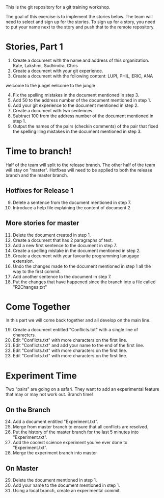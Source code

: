 This is the git repository for a git training workshop.

The goal of this exercise is to implement the stories below. The team will need to select and sign up for the stories. To sign up for a story, you need to put your name next to the story and push that to the remote repository.


# Stories, Part 1  

1. Create a document with the name and address of this organization. Kate, Lakshmi, Sudhindra, Chris
2. Create a document with your git experience.
3. Create a document with the following content: LUPI, PHIL, ERIC, ANA

welcome to the jungel
eelcome to the jungle

4. Fix the spelling mistakes in the document mentioned in step 3.
5. Add 50 to the address number of the document mentioned in step 1.
6. Add your git experience to the document mentioned in step 2.
7. Create a document with two sentences.
8. Subtract 100 from the address number of the document mentioned in step 1.
9. Output the names of the pairs (checkin comments) of the pair that fixed the spelling lling mistakes in the document mentioned in step 3. 

# Time to branch!

Half of the team will split to the release branch. The other half of the team will stay on "master".
Hotfixes will need to be applied to both the release branch and the master branch.

## Hotfixes for Release 1

9. Delete a sentence from the document mentioned in step 7.
10. Introduce a help file explaining the content of document 2.

## More stories for master

11. Delete the document created in step 1.
12. Create a document that has 2 paragraphs of text.
13. Add a new first sentence to the document in step 7.
14. Create a spelling mistake in the document mentioned in step 2.
15. Create a document with your favourite programming lanugage extension.
16. Undo the changes made to the document mentioned in step 1 all the way to the first commit.
17. Add another sentence to the document in step 7.
18. Put the changes that have happened since the branch into a file called "R2Changes.txt"


# Come Together

In this part we will come back together and all develop on the main line.

19. Create a document entitled "Conflicts.txt" with a single line of characters.
20. Edit "Conflicts.txt" with more characters on the first line.
21. Edit "Conflicts.txt" and add your name to the end of the first line. 
22. Edit "Conflicts.txt" with more characters on the first line. 
23. Edit "Conflicts.txt" with more characters on the first line. 


# Experiment Time

Two "pairs" are going on a safari. They want to add an experimental feature that may or may not work out.  Branch time!

## On the Branch

24. Add a document entitled "Experiment.txt".
25. Merge from master branch to ensure that all conflicts are resolved.
26. Put the history of the master branch for the last 5 minutes into "Experiment.txt".
27. Add the coolest science experiment you've ever done to "Experiment.txt".
28. Merge the experiment branch into master


## On Master

29. Delete the document mentioned in step 1.
30. Add your name to the document mentioned in step 1.
31. Using a local branch, create an experimental commit.
